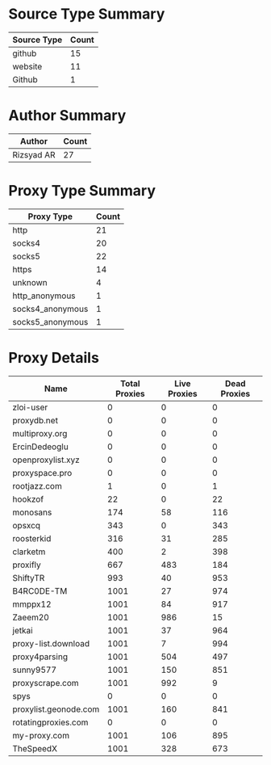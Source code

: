 # Source Type Summary

| Source Type | Count |
|-------------|-------|
| github | 15 |
| website | 11 |
| Github | 1 |


# Author Summary

| Author | Count |
|--------|-------|
| Rizsyad AR | 27 |


# Proxy Type Summary

| Proxy Type | Count |
|------------|-------|
| http | 21 |
| socks4 | 20 |
| socks5 | 22 |
| https | 14 |
| unknown | 4 |
| http_anonymous | 1 |
| socks4_anonymous | 1 |
| socks5_anonymous | 1 |


# Proxy Details

| Name | Total Proxies | Live Proxies | Dead Proxies |
|------|---------------|--------------|---------------|
| zloi-user | 0 | 0 | 0 |
| proxydb.net | 0 | 0 | 0 |
| multiproxy.org | 0 | 0 | 0 |
| ErcinDedeoglu | 0 | 0 | 0 |
| openproxylist.xyz | 0 | 0 | 0 |
| proxyspace.pro | 0 | 0 | 0 |
| rootjazz.com | 1 | 0 | 1 |
| hookzof | 22 | 0 | 22 |
| monosans | 174 | 58 | 116 |
| opsxcq | 343 | 0 | 343 |
| roosterkid | 316 | 31 | 285 |
| clarketm | 400 | 2 | 398 |
| proxifly | 667 | 483 | 184 |
| ShiftyTR | 993 | 40 | 953 |
| B4RC0DE-TM | 1001 | 27 | 974 |
| mmppx12 | 1001 | 84 | 917 |
| Zaeem20 | 1001 | 986 | 15 |
| jetkai | 1001 | 37 | 964 |
| proxy-list.download | 1001 | 7 | 994 |
| proxy4parsing | 1001 | 504 | 497 |
| sunny9577 | 1001 | 150 | 851 |
| proxyscrape.com | 1001 | 992 | 9 |
| spys | 0 | 0 | 0 |
| proxylist.geonode.com | 1001 | 160 | 841 |
| rotatingproxies.com | 0 | 0 | 0 |
| my-proxy.com | 1001 | 106 | 895 |
| TheSpeedX | 1001 | 328 | 673 |
